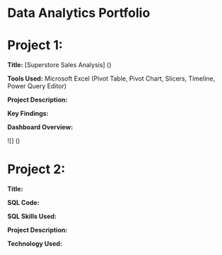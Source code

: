 # Data Analytics Portfolio
# Project 1:

**Title:** [Superstore Sales Analysis] ()

**Tools Used:** Microsoft Excel (Pivot Table, Pivot Chart, Slicers, Timeline, Power Query Editor) 

**Project Description:**

**Key Findings:**

**Dashboard Overview:**

![] () 

# Project 2:

**Title:**

**SQL Code:**

**SQL Skills Used:**

**Project Description:**

**Technology Used:**





